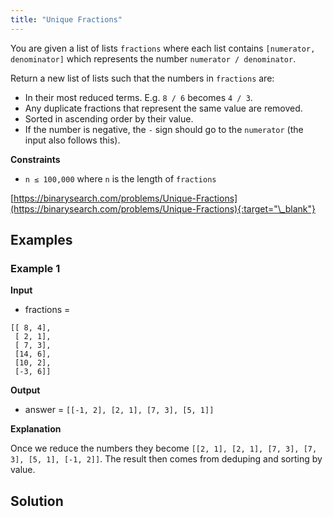 ```yaml
---
title: "Unique Fractions"
---
```


You are given a list of lists `fractions` where each list contains `[numerator, denominator]` which represents the number `numerator / denominator`.

Return a new list of lists such that the numbers in `fractions` are:

- In their most reduced terms. E.g. `8 / 6` becomes `4 / 3`.
- Any duplicate fractions that represent the same value are removed.
- Sorted in ascending order by their value.
- If the number is negative, the `-` sign should go to the `numerator` (the input also follows this).

**Constraints**

- `n ≤ 100,000` where `n` is the length of `fractions`

[https://binarysearch.com/problems/Unique-Fractions](https://binarysearch.com/problems/Unique-Fractions){:target="\_blank"}

## Examples

### Example 1

**Input**

- fractions =

```
[[ 8, 4],
 [ 2, 1],
 [ 7, 3],
 [14, 6],
 [10, 2],
 [-3, 6]]
```

**Output**

- answer = `[[-1, 2], [2, 1], [7, 3], [5, 1]]`

**Explanation**

Once we reduce the numbers they become `[[2, 1], [2, 1], [7, 3], [7, 3], [5, 1], [-1, 2]]`. The result then comes from deduping and sorting by value.

## Solution

<script src="https://gist.github.com/yaeba/16da7be5123724fcf6eccc25581cef5a.js?file=Unique-Fractions.py"></script>

